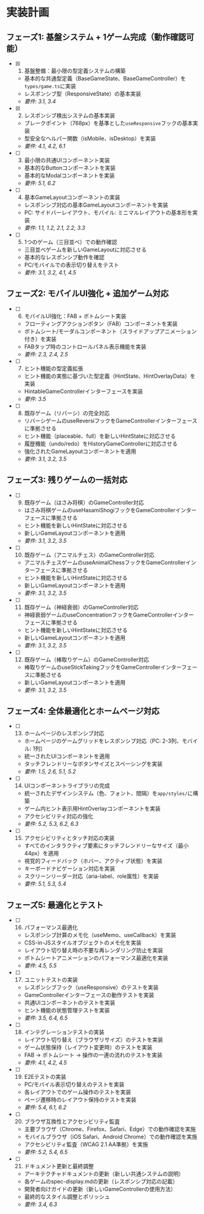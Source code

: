 # 実装計画

## フェーズ1: 基盤システム + 1ゲーム完成（動作確認可能）

- [x] 1. 基盤整備：最小限の型定義システムの構築
  - 基本的な共通型定義（BaseGameState、BaseGameController）を`types/game.ts`に実装
  - レスポンシブ型（ResponsiveState）の基本実装
  - _要件: 3.1, 3.4_

- [x] 2. レスポンシブ検出システムの基本実装
  - ブレークポイント（768px）を基準とした`useResponsive`フックの基本実装
  - 型安全なヘルパー関数（isMobile、isDesktop）を実装
  - _要件: 4.1, 4.2, 6.1_

- [ ] 3. 最小限の共通UIコンポーネント実装
  - 基本的なButtonコンポーネントを実装
  - 基本的なModalコンポーネントを実装
  - _要件: 5.1, 6.2_

- [ ] 4. 基本GameLayoutコンポーネントの実装
  - レスポンシブ対応の基本GameLayoutコンポーネントを実装
  - PC: サイドバーレイアウト、モバイル: ミニマルレイアウトの基本形を実装
  - _要件: 1.1, 1.2, 2.1, 2.2, 3.3_

- [ ] 5. 1つのゲーム（三目並べ）での動作確認
  - 三目並べゲームを新しいGameLayoutに対応させる
  - 基本的なレスポンシブ動作を確認
  - PC/モバイルでの表示切り替えをテスト
  - _要件: 3.1, 3.2, 4.1, 4.5_

## フェーズ2: モバイルUI強化 + 追加ゲーム対応

- [ ] 6. モバイルUI強化：FAB + ボトムシート実装
  - フローティングアクションボタン（FAB）コンポーネントを実装
  - ボトムシート/モーダルコンポーネント（スライドアップアニメーション付き）を実装
  - FABタップ時のコントロールパネル表示機能を実装
  - _要件: 2.3, 2.4, 2.5_

- [ ] 7. ヒント機能の型定義拡張
  - ヒント機能の実態に基づいた型定義（HintState、HintOverlayData）を実装
  - HintableGameControllerインターフェースを実装
  - _要件: 3.5_

- [ ] 8. 既存ゲーム（リバーシ）の完全対応
  - リバーシゲームのuseReversiフックをGameControllerインターフェースに準拠させる
  - ヒント機能（placeable、full）を新しいHintStateに対応させる
  - 履歴機能（undo/redo）をHistoryGameControllerに対応させる
  - 強化されたGameLayoutコンポーネントを適用
  - _要件: 3.1, 3.2, 3.5_

## フェーズ3: 残りゲームの一括対応

- [ ] 9. 既存ゲーム（はさみ将棋）のGameController対応
  - はさみ将棋ゲームのuseHasamiShogiフックをGameControllerインターフェースに準拠させる
  - ヒント機能を新しいHintStateに対応させる
  - 新しいGameLayoutコンポーネントを適用
  - _要件: 3.1, 3.2, 3.5_

- [ ] 10. 既存ゲーム（アニマルチェス）のGameController対応
  - アニマルチェスゲームのuseAnimalChessフックをGameControllerインターフェースに準拠させる
  - ヒント機能を新しいHintStateに対応させる
  - 新しいGameLayoutコンポーネントを適用
  - _要件: 3.1, 3.2, 3.5_

- [ ] 11. 既存ゲーム（神経衰弱）のGameController対応
  - 神経衰弱ゲームのuseConcentrationフックをGameControllerインターフェースに準拠させる
  - ヒント機能を新しいHintStateに対応させる
  - 新しいGameLayoutコンポーネントを適用
  - _要件: 3.1, 3.2, 3.5_

- [ ] 12. 既存ゲーム（棒取りゲーム）のGameController対応
  - 棒取りゲームのuseStickTakingフックをGameControllerインターフェースに準拠させる
  - 新しいGameLayoutコンポーネントを適用
  - _要件: 3.1, 3.2, 3.5_

## フェーズ4: 全体最適化とホームページ対応

- [ ] 13. ホームページのレスポンシブ対応
  - ホームページのゲームグリッドをレスポンシブ対応（PC: 2-3列、モバイル: 1列）
  - 統一されたUIコンポーネントを適用
  - タッチフレンドリーなボタンサイズとスペーシングを実装
  - _要件: 1.5, 2.6, 5.1, 5.2_

- [ ] 14. UIコンポーネントライブラリの完成
  - 統一されたデザインシステム（色、フォント、間隔）を`app/styles/`に構築
  - ゲーム内ヒント表示用HintOverlayコンポーネントを実装
  - アクセシビリティ対応の強化
  - _要件: 5.2, 5.3, 6.2, 6.3_

- [ ] 15. アクセシビリティとタッチ対応の実装
  - すべてのインタラクティブ要素にタッチフレンドリーなサイズ（最小44px）を適用
  - 視覚的フィードバック（ホバー、アクティブ状態）を実装
  - キーボードナビゲーション対応を実装
  - スクリーンリーダー対応（aria-label、role属性）を実装
  - _要件: 5.1, 5.3, 5.4_

## フェーズ5: 最適化とテスト

- [ ] 16. パフォーマンス最適化
  - レスポンシブ計算のメモ化（useMemo、useCallback）を実装
  - CSS-in-JSスタイルオブジェクトのメモ化を実装
  - レイアウト切り替え時の不要な再レンダリング防止を実装
  - ボトムシートアニメーションのパフォーマンス最適化を実装
  - _要件: 4.5, 5.5_

- [ ] 17. ユニットテストの実装
  - レスポンシブフック（useResponsive）のテストを実装
  - GameControllerインターフェースの動作テストを実装
  - 共通UIコンポーネントのテストを実装
  - ヒント機能の状態管理テストを実装
  - _要件: 3.5, 6.4, 6.5_

- [ ] 18. インテグレーションテストの実装
  - レイアウト切り替え（ブラウザリサイズ）のテストを実装
  - ゲーム状態保持（レイアウト変更時）のテストを実装
  - FAB → ボトムシート → 操作の一連の流れのテストを実装
  - _要件: 4.1, 4.2, 4.5_

- [ ] 19. E2Eテストの実装
  - PC/モバイル表示切り替えのテストを実装
  - 各レイアウトでのゲーム操作のテストを実装
  - ページ遷移時のレイアウト保持のテストを実装
  - _要件: 5.4, 6.1, 6.2_

- [ ] 20. ブラウザ互換性とアクセシビリティ監査
  - 主要ブラウザ（Chrome、Firefox、Safari、Edge）での動作確認を実施
  - モバイルブラウザ（iOS Safari、Android Chrome）での動作確認を実施
  - アクセシビリティ監査（WCAG 2.1 AA準拠）を実施
  - _要件: 5.2, 5.4, 6.5_

- [ ] 21. ドキュメント更新と最終調整
  - アーキテクチャドキュメントの更新（新しい共通システムの説明）
  - 各ゲームのspec-display.mdの更新（レスポンシブ対応の記載）
  - 開発者向けガイドの更新（新しいGameControllerの使用方法）
  - 最終的なスタイル調整とポリッシュ
  - _要件: 3.4, 6.3_